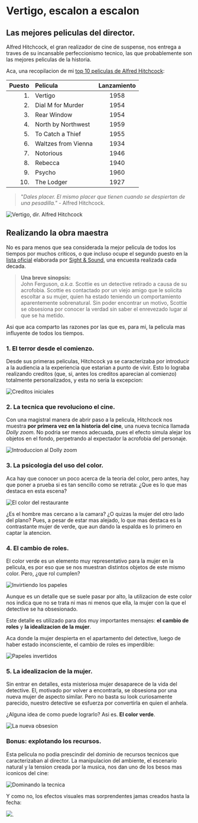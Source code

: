 # Vertigo, escalon a escalon

## Las mejores peliculas del director.

Alfred Hitchcock, el gran realizador de cine de suspense, nos entrega a traves de su incansable perfeccionismo tecnico, las que probablemente son las mejores peliculas de la historia.

Aca, una recopilacion de mi [top 10 peliculas de Alfred Hitchcock](https://letterboxd.com/imluistoledo/list/my-top-10-hitchcock/ "Sigueme en letterboxd!"):

| Puesto    | Pelicula  | Lanzamiento   |
| --:    | :--    | :--:    |
| 1.   | Vertigo   | 1958   |
| 2.   | Dial M for Murder   | 1954   |
| 3.   | Rear Window   | 1954   |
| 4.   | North by Northwest   | 1959   |
| 5.   | To Catch a Thief   | 1955   |
| 6.   | Waltzes from Vienna   | 1934   |
| 7.   | Notorious   | 1946   |
| 8.   | Rebecca   | 1940   |
| 9.   | Psycho   | 1960   |
| 10.   | The Lodger   | 1927   |

> "*Dales placer. El mismo placer que tienen cuando se despiertan de una pesadilla."* - Alfred Hitchcock.

![Vertigo, dir. Alfred Hitchcock](https://th.bing.com/th/id/OIP.ZdXlgkWEUhcXzgkS3v11KAHaEK?pid=ImgDet&rs=1)

## Realizando la obra maestra
No es para menos que sea considerada la mejor pelicula de todos los tiempos por muchos criticos, o que incluso ocupe el segundo puesto en la [lista oficial](https://www.bfi.org.uk/film/489eada8-7d7e-594c-acac-5903f43f4b85/vertigo) elaborada por [Sight & Sound](https://www.bfi.org.uk/sight-and-sound/greatest-films-all-time), una encuesta realizada cada decada.

> **Una breve sinopsis:**  
John Ferguson, *a.k.a.* Scottie es un detective retirado a causa de su acrofobia. Scottie es contactado por un viejo amigo que le solicita escoltar a su mujer, quien ha estado teniendo un comportamiento aparentemente sobrenatural. Sin poder encontrar un motivo, Scottie se obsesiona por conocer la verdad sin saber el enrevezado lugar al que se ha metido.

Asi que aca comparto las razones por las que es, para mi, la pelicula mas influyente de todos los tiempos.

### 1. El terror desde el comienzo.
Desde sus primeras peliculas, Hitchcock ya se caracterizaba por introducir a la audiencia a la experiencia que estarian a punto de vivir. Esto lo lograba realizando creditos (que, si, antes los creditos aparecian al comienzo) totalmente personalizados, y esta no seria la excepcion:

![Creditos iniciales](https://www.researchgate.net/profile/Anna-Matamala/publication/283213303/figure/fig3/AS:667815304507416@1536230984939/Opening-credits-for-Hitchcocks-Vertigo-by-Sam-Bass.png)

### 2. La tecnica que revoluciono el cine.
Con una magistral manera de abrir paso a la pelicula, Hitchcock nos muestra **por primera vez en la historia del cine**, una nueva tecnica llamada *Dolly zoom*. No podria ser menos adecuada, pues el efecto simula alejar los objetos en el fondo, perpetrando al expectador la acrofobia del personaje.

![Introduccion al Dolly zoom](https://scriptmag.com/.image/c_limit%2Ccs_srgb%2Cq_auto:good%2Cw_700/MTY3Mzc5MDI5ODM0ODY4NTI1/image-placeholder-title.png)

### 3. La psicologia del uso del color.
Aca hay que conocer un poco acerca de la teoria del color, pero antes, hay que poner a prueba si es tan sencillo como se retrata: ¿Que es lo que mas destaca en esta escena?

![El color del restaurante](https://i.pinimg.com/originals/cb/fd/98/cbfd980df91e76729b0f3552dafe6413.jpg)

¿Es el hombre mas cercano a la camara? ¿O quizas la mujer del otro lado del plano? Pues, a pesar de estar mas alejado, lo que mas destaca es la contrastante mujer de verde, que aun dando la espalda es lo primero en captar la atencion.

### 4. El cambio de roles.
El color verde es un elemento muy representativo para la mujer en la pelicula, es por eso que se nos muestran distintos objetos de este mismo color. Pero, ¿que rol cumplen?

![Invirtiendo los papeles](https://s-media-cache-ak0.pinimg.com/originals/72/51/19/725119f0801ecd3ae6ad203956a978c8.jpg)

Aunque es un detalle que se suele pasar por alto, la utilizacion de este color nos indica que no se trata ni mas ni menos que ella, la mujer con la que el detective se ha obsesionado.

Este detalle es utilizado para dos muy importantes mensajes: **el cambio de roles** y **la idealizacion de la mujer**.

Aca donde la mujer despierta en el apartamento del detective, luego de haber estado inconsciente, el cambio de roles es imperdible:

![Papeles invertidos](https://th.bing.com/th/id/R.e192f0ebb8e3e1d075e06b8735e73957?rik=yJh5kyPf8Jkwwg&pid=ImgRaw&r=0)

### 5. La idealizacion de la mujer.
Sin entrar en detalles, esta misteriosa mujer desaparece de la vida del detective. El, motivado por volver a encontrarla, se obsesiona por una nueva mujer de aspecto similar. Pero no basta su look curiosamente parecido, nuestro detective se esfuerza por convertirla en quien el anhela.

¿Alguna idea de como puede lograrlo? Asi es. **El color verde**.

![La nueva obsesion](https://th.bing.com/th/id/OIP.1C3ybg4YapwzVNO0uOe-kQHaDt?pid=ImgDet&rs=1)

### Bonus: explotando los recursos.
Esta pelicula no podia prescindir del dominio de recursos tecnicos que caracterizaban al director. La manipulacion del ambiente, el escenario natural y la tension creada por la musica, nos dan uno de los besos mas iconicos del cine:

![Dominando la tecnica](https://th.bing.com/th/id/OIP.4Jx9ozHJfBIszsSM5kODmAHaEA?pid=ImgDet&rs=1)

Y como no, los efectos visuales mas sorprendentes jamas creados hasta la fecha:

![](https://2.bp.blogspot.com/-basxk2YRPWY/T1rddLYlqXI/AAAAAAAACaU/Ut1QDXNdMwU/s1600/Hitchcock+vertigo+1958.jpg).